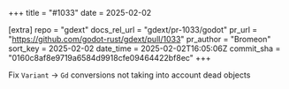 +++
title = "#1033"
date = 2025-02-02

[extra]
repo = "gdext"
docs_rel_url = "gdext/pr-1033/godot"
pr_url = "https://github.com/godot-rust/gdext/pull/1033"
pr_author = "Bromeon"
sort_key = 2025-02-02
date_time = 2025-02-02T16:05:06Z
commit_sha = "0160c8af8e9719a6584d9918cfe09464422bf8ec"
+++

Fix `Variant` -> `Gd` conversions not taking into account dead objects
